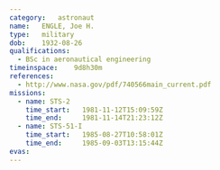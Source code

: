 ```yaml
---
category:	astronaut
name:	ENGLE, Joe H.
type:	military
dob:	1932-08-26
qualifications:
  - BSc in aeronautical engineering
timeinspace:	9d8h30m
references:
  - http://www.nasa.gov/pdf/740566main_current.pdf
missions:
  - name: STS-2
    time_start:   1981-11-12T15:09:59Z
    time_end:     1981-11-14T21:23:12Z
  - name: STS-51-I
    time_start:   1985-08-27T10:58:01Z
    time_end:     1985-09-03T13:15:44Z
evas:
---
```

